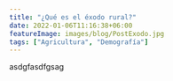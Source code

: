 ```yaml
---
title: "¿Qué es el éxodo rural?"
date: 2022-01-06T11:16:38+06:00
featureImage: images/blog/PostExodo.jpg
tags: ["Agricultura", "Demografía"]
---
```

  
  asdgfasdfgsag
